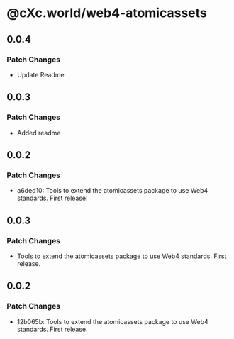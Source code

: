 # @cXc.world/web4-atomicassets

## 0.0.4

### Patch Changes

- Update Readme

## 0.0.3

### Patch Changes

- Added readme

## 0.0.2

### Patch Changes

- a6ded10: Tools to extend the atomicassets package to use Web4 standards. First release!

## 0.0.3

### Patch Changes

- Tools to extend the atomicassets package to use Web4 standards. First release.

## 0.0.2

### Patch Changes

- 12b065b: Tools to extend the atomicassets package to use Web4 standards. First release.
